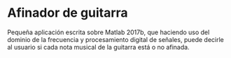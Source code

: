 # Afinador de guitarra
Pequeña aplicación escrita sobre Matlab 2017b, que haciendo uso del dominio de la frecuencia y procesamiento digital de señales, puede decirle al usuario si cada nota musical de la guitarra está o no afinada.

